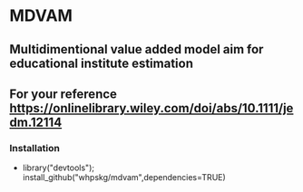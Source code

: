 # MDVAM
## Multidimentional value added model aim for educational institute estimation 
## For your reference https://onlinelibrary.wiley.com/doi/abs/10.1111/jedm.12114

### Installation

* library("devtools"); install_github("whpskg/mdvam",dependencies=TRUE)

